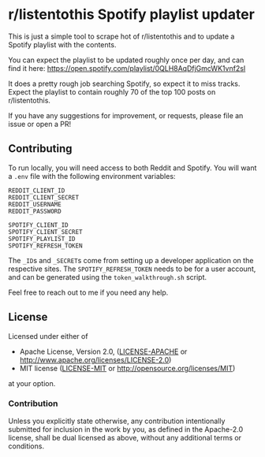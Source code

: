 # r/listentothis Spotify playlist updater

This is just a simple tool to scrape hot of r/listentothis and to update a Spotify playlist with the
contents.

You can expect the playlist to be updated roughly once per day, and can find it here:
https://open.spotify.com/playlist/0QLH8AqDfjGmcWK1vnf2sI

It does a pretty rough job searching Spotify, so expect it to miss tracks. Expect the playlist to
contain roughly 70 of the top 100 posts on r/listentothis.

If you have any suggestions for improvement, or requests, please file an issue or open a PR!

## Contributing

To run locally, you will need access to both Reddit and Spotify. You will want a `.env` file with
the following environment variables:

```
REDDIT_CLIENT_ID
REDDIT_CLIENT_SECRET
REDDIT_USERNAME
REDDIT_PASSWORD

SPOTIFY_CLIENT_ID
SPOTIFY_CLIENT_SECRET
SPOTIFY_PLAYLIST_ID
SPOTIFY_REFRESH_TOKEN
```

The `_ID`s and `_SECRET`s come from setting up a developer application on the respective sites. The
`SPOTIFY_REFRESH_TOKEN` needs to be for a user account, and can be generated using the
`token_walkthrough.sh` script.

Feel free to reach out to me if you need any help.

## License

Licensed under either of

 * Apache License, Version 2.0, ([LICENSE-APACHE](LICENSE-APACHE) or http://www.apache.org/licenses/LICENSE-2.0)
 * MIT license ([LICENSE-MIT](LICENSE-MIT) or http://opensource.org/licenses/MIT)

at your option.

### Contribution

Unless you explicitly state otherwise, any contribution intentionally submitted
for inclusion in the work by you, as defined in the Apache-2.0 license, shall be dual licensed as above, without any
additional terms or conditions.
